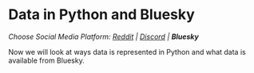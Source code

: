 # Data in Python and Bluesky
_Choose Social Media Platform: <a href='../../../reddit/ch04_data/05_data_python_platform/00_intro.html'>Reddit</a> | <a href='../../../discord/ch04_data/05_data_python_platform/00_intro.html'>Discord</a> | __Bluesky___


Now we will look at ways data is represented in Python and what data is available from Bluesky.

```{tableofcontents}
```
